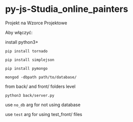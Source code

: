 # py-js-Studia_online_painters
Projekt na Wzorce Projektowe

Aby włączyć:

install python3+

`pip install tornado`

`pip install simplejson`

`pip install pymongo`

`mongod -dbpath path/to/database/`

from back/ and front/ folders level

`python3 back/server.py`

use `no_db` arg for not using database

use `test` arg for using test_front/ files
